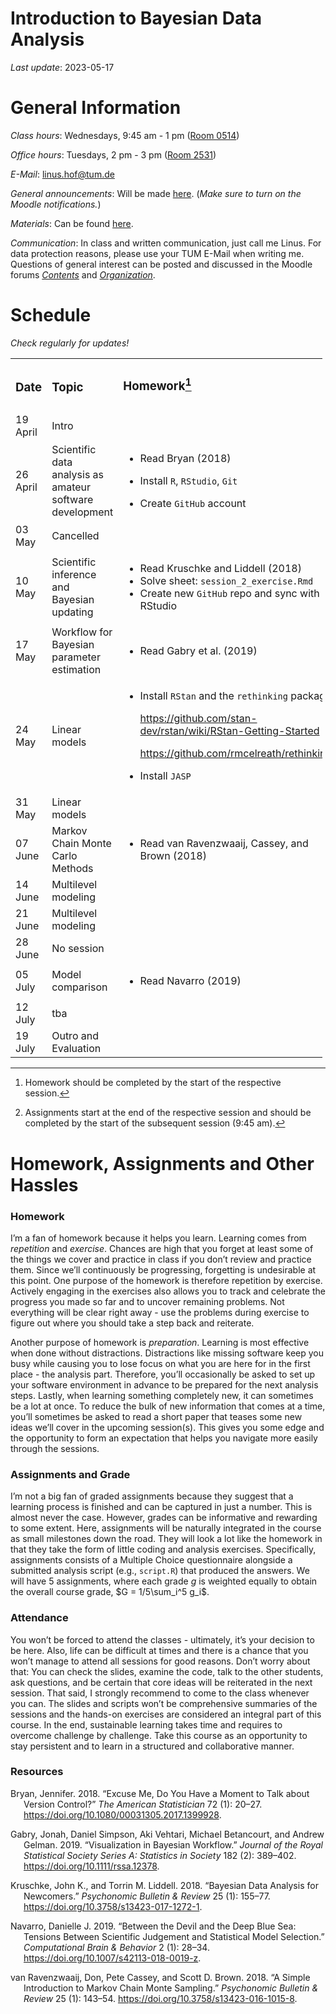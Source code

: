 Introduction to Bayesian Data Analysis
================

*Last update*: 2023-05-17

# General Information

*Class hours*: Wednesdays, 9:45 am - 1 pm ([Room
0514](https://portal.mytum.de/campus/roomfinder/roomfinder_viewmap?mapid=193&roomid=0514@0505))

*Office hours*: Tuesdays, 2 pm - 3 pm ([Room
2531](https://portal.mytum.de/campus/roomfinder/roomfinder_viewmap?mapid=196&roomid=2531@0505))

*E-Mail*: <linus.hof@tum.de>

*General announcements*: Will be made
[here](https://www.moodle.tum.de/mod/forum/view.php?id=2429843). (*Make
sure to turn on the Moodle notifications.*)

*Materials*: Can be found
[here](https://github.com/linushof/BayesIntro).

*Communication*: In class and written communication, just call me Linus.
For data protection reasons, please use your TUM E-Mail when writing me.
Questions of general interest can be posted and discussed in the Moodle
forums
[*Contents*](https://www.moodle.tum.de/mod/forum/view.php?id=2569419)
and
[*Organization*](https://www.moodle.tum.de/mod/forum/view.php?id=2569420).

# Schedule

*Check regularly for updates!*

<table style="width:99%;">
<colgroup>
<col style="width: 7%" />
<col style="width: 35%" />
<col style="width: 42%" />
<col style="width: 12%" />
</colgroup>
<tbody>
<tr class="odd">
<td><h3 id="date">Date</h3></td>
<td><h3 id="topic">Topic</h3></td>
<td><h3 id="homework1">Homework<a href="#fn1" class="footnote-ref"
id="fnref1" role="doc-noteref"><sup>1</sup></a></h3>
<h3 id="section"></h3></td>
<td><h3 id="assignment2">Assignment<a href="#fn2" class="footnote-ref"
id="fnref2" role="doc-noteref"><sup>2</sup></a></h3></td>
</tr>
<tr class="even">
<td>19 April</td>
<td>Intro</td>
<td></td>
<td></td>
</tr>
<tr class="odd">
<td>26 April</td>
<td>Scientific data analysis as amateur software development</td>
<td><ul>
<li><p>Read <span class="citation"
data-cites="bryanExcuseMeYou2018">Bryan (2018)</span></p></li>
<li><p>Install <code>R</code>, <code>RStudio</code>,
<code>Git</code></p></li>
<li><p>Create <code>GitHub</code> account</p></li>
</ul></td>
<td></td>
</tr>
<tr class="even">
<td>03 May</td>
<td>Cancelled</td>
<td></td>
<td></td>
</tr>
<tr class="odd">
<td>10 May</td>
<td>Scientific inference and Bayesian updating</td>
<td><ul>
<li>Read <span class="citation"
data-cites="kruschkeBayesianDataAnalysis2018">Kruschke and Liddell
(2018)</span></li>
<li>Solve sheet: <code>session_2_exercise.Rmd</code></li>
<li>Create new <code>GitHub</code> repo and sync with RStudio</li>
</ul></td>
<td>Assignment 1</td>
</tr>
<tr class="even">
<td>17 May</td>
<td>Workflow for Bayesian parameter estimation</td>
<td><ul>
<li>Read <span class="citation"
data-cites="gabryVisualizationBayesianWorkflow2019">Gabry et al.
(2019)</span></li>
</ul></td>
<td></td>
</tr>
<tr class="odd">
<td>24 May</td>
<td>Linear models</td>
<td><ul>
<li><p>Install <code>RStan</code> and the <code>rethinking</code>
package</p>
<p><a
href="https://github.com/stan-dev/rstan/wiki/RStan-Getting-Started"
class="uri">https://github.com/stan-dev/rstan/wiki/RStan-Getting-Started</a></p>
<p><a href="https://github.com/rmcelreath/rethinking"
class="uri">https://github.com/rmcelreath/rethinking</a></p></li>
<li><p>Install <code>JASP</code></p></li>
</ul></td>
<td>Assignment 2</td>
</tr>
<tr class="even">
<td>31 May</td>
<td>Linear models</td>
<td></td>
<td></td>
</tr>
<tr class="odd">
<td>07 June</td>
<td>Markov Chain Monte Carlo Methods</td>
<td><ul>
<li>Read <span class="citation"
data-cites="vanravenzwaaijSimpleIntroductionMarkov2018">van Ravenzwaaij,
Cassey, and Brown (2018)</span></li>
</ul></td>
<td>Assignment 3</td>
</tr>
<tr class="even">
<td>14 June</td>
<td>Multilevel modeling</td>
<td></td>
<td></td>
</tr>
<tr class="odd">
<td>21 June</td>
<td>Multilevel modeling</td>
<td></td>
<td>Assignment 4</td>
</tr>
<tr class="even">
<td>28 June</td>
<td>No session</td>
<td></td>
<td></td>
</tr>
<tr class="odd">
<td>05 July</td>
<td>Model comparison</td>
<td><ul>
<li>Read <span class="citation"
data-cites="navarroDevilDeepBlue2019">Navarro (2019)</span></li>
</ul></td>
<td>Assignment 5</td>
</tr>
<tr class="even">
<td>12 July</td>
<td>tba</td>
<td></td>
<td></td>
</tr>
<tr class="odd">
<td>19 July</td>
<td>Outro and Evaluation</td>
<td></td>
<td></td>
</tr>
</tbody>
</table>
<section id="footnotes" class="footnotes footnotes-end-of-document"
role="doc-endnotes">
<hr />
<ol>
<li id="fn1"><p>Homework should be completed by the start of the
respective session.<a href="#fnref1" class="footnote-back"
role="doc-backlink">↩︎</a></p></li>
<li id="fn2"><p>Assignments start at the end of the respective session
and should be completed by the start of the subsequent session (9:45
am).<a href="#fnref2" class="footnote-back"
role="doc-backlink">↩︎</a></p></li>
</ol>
</section>

# Homework, Assignments and Other Hassles

### Homework

I’m a fan of homework because it helps you learn. Learning comes from
*repetition* and *exercise*. Chances are high that you forget at least
some of the things we cover and practice in class if you don’t review
and practice them. Since we’ll continuously be progressing, forgetting
is undesirable at this point. One purpose of the homework is therefore
repetition by exercise. Actively engaging in the exercises also allows
you to track and celebrate the progress you made so far and to uncover
remaining problems. Not everything will be clear right away - use the
problems during exercise to figure out where you should take a step back
and reiterate.

Another purpose of homework is *preparation*. Learning is most effective
when done without distractions. Distractions like missing software keep
you busy while causing you to lose focus on what you are here for in the
first place - the analysis part. Therefore, you’ll occasionally be asked
to set up your software environment in advance to be prepared for the
next analysis steps. Lastly, when learning something completely new, it
can sometimes be a lot at once. To reduce the bulk of new information
that comes at a time, you’ll sometimes be asked to read a short paper
that teases some new ideas we’ll cover in the upcoming session(s). This
gives you some edge and the opportunity to form an expectation that
helps you navigate more easily through the sessions.

### Assignments and Grade

I’m not a big fan of graded assignments because they suggest that a
learning process is finished and can be captured in just a number. This
is almost never the case. However, grades can be informative and
rewarding to some extent. Here, assignments will be naturally integrated
in the course as small milestones down the road. They will look a lot
like the homework in that they take the form of little coding and
analysis exercises. Specifically, assignments consists of a Multiple
Choice questionnaire alongside a submitted analysis script (e.g.,
`script.R`) that produced the answers. We will have $5$ assignments,
where each grade $g$ is weighted equally to obtain the overall course
grade, $G = 1/5\sum_i^5 g_i$.

### Attendance

You won’t be forced to attend the classes - ultimately, it’s your
decision to be here. Also, life can be difficult at times and there is a
chance that you won’t manage to attend all sessions for good reasons.
Don’t worry about that: You can check the slides, examine the code, talk
to the other students, ask questions, and be certain that core ideas
will be reiterated in the next session. That said, I strongly recommend
to come to the class whenever you can. The slides and scripts won’t be
comprehensive summaries of the sessions and the hands-on exercises are
considered an integral part of this course. In the end, sustainable
learning takes time and requires to overcome challenge by challenge.
Take this course as an opportunity to stay persistent and to learn in a
structured and collaborative manner.

### Resources

<div id="refs" class="references csl-bib-body hanging-indent">

<div id="ref-bryanExcuseMeYou2018" class="csl-entry">

Bryan, Jennifer. 2018. “Excuse Me, Do You Have a Moment to Talk about
Version Control?” *The American Statistician* 72 (1): 20–27.
<https://doi.org/10.1080/00031305.2017.1399928>.

</div>

<div id="ref-gabryVisualizationBayesianWorkflow2019" class="csl-entry">

Gabry, Jonah, Daniel Simpson, Aki Vehtari, Michael Betancourt, and
Andrew Gelman. 2019. “Visualization in Bayesian Workflow.” *Journal of
the Royal Statistical Society Series A: Statistics in Society* 182 (2):
389–402. <https://doi.org/10.1111/rssa.12378>.

</div>

<div id="ref-kruschkeBayesianDataAnalysis2018" class="csl-entry">

Kruschke, John K., and Torrin M. Liddell. 2018. “Bayesian Data Analysis
for Newcomers.” *Psychonomic Bulletin & Review* 25 (1): 155–77.
<https://doi.org/10.3758/s13423-017-1272-1>.

</div>

<div id="ref-navarroDevilDeepBlue2019" class="csl-entry">

Navarro, Danielle J. 2019. “Between the Devil and the Deep Blue Sea:
Tensions Between Scientific Judgement and Statistical Model Selection.”
*Computational Brain & Behavior* 2 (1): 28–34.
<https://doi.org/10.1007/s42113-018-0019-z>.

</div>

<div id="ref-vanravenzwaaijSimpleIntroductionMarkov2018"
class="csl-entry">

van Ravenzwaaij, Don, Pete Cassey, and Scott D. Brown. 2018. “A Simple
Introduction to Markov Chain Monte Sampling.” *Psychonomic Bulletin &
Review* 25 (1): 143–54. <https://doi.org/10.3758/s13423-016-1015-8>.

</div>

</div>
